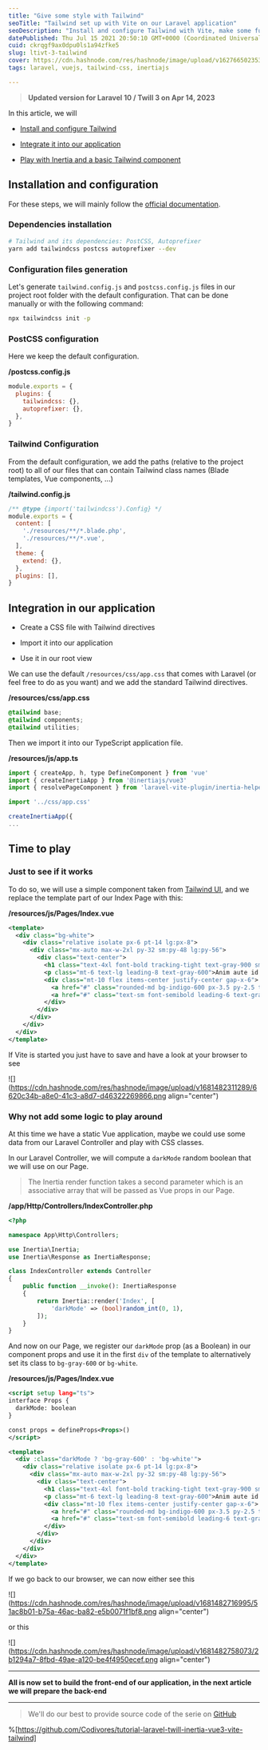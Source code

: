 ```yaml
---
title: "Give some style with Tailwind"
seoTitle: "Tailwind set up with Vite on our Laravel application"
seoDescription: "Install and configure Tailwind with Vite, make some fun with Inertia on our Laravel application"
datePublished: Thu Jul 15 2021 20:50:10 GMT+0000 (Coordinated Universal Time)
cuid: ckrqgf9ax0dpu0ls1a94zfke5
slug: ltivt-3-tailwind
cover: https://cdn.hashnode.com/res/hashnode/image/upload/v1627665023530/e2KqWfCvm.png
tags: laravel, vuejs, tailwind-css, inertiajs

---
```


> **Updated version for Laravel 10 / Twill 3 on Apr 14, 2023**

In this article, we will

* [Install and configure Tailwind](#heading-installation-and-configuration)
    
* [Integrate it into our application](#heading-integration-in-our-application)
    
* [Play with Inertia and a basic Tailwind component](#heading-time-to-play)
    

## Installation and configuration

For these steps, we will mainly follow the [official documentation](https://tailwindcss.com/docs/installation/using-postcss).

### Dependencies installation

```bash
# Tailwind and its dependencies: PostCSS, Autoprefixer
yarn add tailwindcss postcss autoprefixer --dev
```

### Configuration files generation

Let's generate `tailwind.config.js` and `postcss.config.js` files in our project root folder with the default configuration. That can be done manually or with the following command:

```bash
npx tailwindcss init -p
```

### PostCSS configuration

Here we keep the default configuration.

**/postcss.config.js**

```javascript
module.exports = {
  plugins: {
    tailwindcss: {},
    autoprefixer: {},
  },
}
```

### Tailwind Configuration

From the default configuration, we add the paths (relative to the project root) to all of our files that can contain Tailwind class names (Blade templates, Vue components, ...)

**/tailwind.config.js**

```javascript
/** @type {import('tailwindcss').Config} */
module.exports = {
  content: [
    './resources/**/*.blade.php',
    './resources/**/*.vue',
  ],
  theme: {
    extend: {},
  },
  plugins: [],
}
```

## Integration in our application

* Create a CSS file with Tailwind directives
    
* Import it into our application
    
* Use it in our root view
    

We can use the default `/resources/css/app.css` that comes with Laravel (or feel free to do as you want) and we add the standard Tailwind directives.

**/resources/css/app.css**

```css
@tailwind base;
@tailwind components;
@tailwind utilities;
```

Then we import it into our TypeScript application file.

**/resources/js/app.ts**

```javascript
import { createApp, h, type DefineComponent } from 'vue'
import { createInertiaApp } from '@inertiajs/vue3'
import { resolvePageComponent } from 'laravel-vite-plugin/inertia-helpers'

import '../css/app.css'

createInertiaApp({
...
```

## Time to play

### Just to see if it works

To do so, we will use a simple component taken from [Tailwind UI](https://tailwindui.com), and we replace the template part of our Index Page with this:

**/resources/js/Pages/Index.vue**

```xml
<template>
  <div class="bg-white">
    <div class="relative isolate px-6 pt-14 lg:px-8">
      <div class="mx-auto max-w-2xl py-32 sm:py-48 lg:py-56">
        <div class="text-center">
          <h1 class="text-4xl font-bold tracking-tight text-gray-900 sm:text-6xl">Data to enrich your online business</h1>
          <p class="mt-6 text-lg leading-8 text-gray-600">Anim aute id magna aliqua ad ad non deserunt sunt. Qui irure qui lorem cupidatat commodo. Elit sunt amet fugiat veniam occaecat fugiat aliqua.</p>
          <div class="mt-10 flex items-center justify-center gap-x-6">
            <a href="#" class="rounded-md bg-indigo-600 px-3.5 py-2.5 text-sm font-semibold text-white shadow-sm hover:bg-indigo-500 focus-visible:outline focus-visible:outline-2 focus-visible:outline-offset-2 focus-visible:outline-indigo-600">Get started</a>
            <a href="#" class="text-sm font-semibold leading-6 text-gray-900">Learn more <span aria-hidden="true">→</span></a>
          </div>
        </div>
      </div>
    </div>
  </div>
</template>
```

If Vite is started you just have to save and have a look at your browser to see

![](https://cdn.hashnode.com/res/hashnode/image/upload/v1681482311289/6620c34b-a8e0-41c3-a8d7-d46322269866.png align="center")

### Why not add some logic to play around

At this time we have a static Vue application, maybe we could use some data from our Laravel Controller and play with CSS classes.

In our Laravel Controller, we will compute a `darkMode` random boolean that we will use on our Page.

> The Inertia render function takes a second parameter which is an associative array that will be passed as Vue props in our Page.

**/app/Http/Controllers/IndexController.php**

```php
<?php

namespace App\Http\Controllers;

use Inertia\Inertia;
use Inertia\Response as InertiaResponse;

class IndexController extends Controller
{
    public function __invoke(): InertiaResponse
    {
        return Inertia::render('Index', [
            'darkMode' => (bool)random_int(0, 1),
        ]);
    }
}
```

And now on our Page, we register our `darkMode` prop (as a Boolean) in our component props and use it in the first `div` of the template to alternatively set its class to `bg-gray-600` or `bg-white`.

**/resources/js/Pages/Index.vue**

```xml
<script setup lang="ts">
interface Props {
  darkMode: boolean
}

const props = defineProps<Props>()
</script>

<template>
  <div :class="darkMode ? 'bg-gray-600' : 'bg-white'">
    <div class="relative isolate px-6 pt-14 lg:px-8">
      <div class="mx-auto max-w-2xl py-32 sm:py-48 lg:py-56">
        <div class="text-center">
          <h1 class="text-4xl font-bold tracking-tight text-gray-900 sm:text-6xl">Data to enrich your online business</h1>
          <p class="mt-6 text-lg leading-8 text-gray-600">Anim aute id magna aliqua ad ad non deserunt sunt. Qui irure qui lorem cupidatat commodo. Elit sunt amet fugiat veniam occaecat fugiat aliqua.</p>
          <div class="mt-10 flex items-center justify-center gap-x-6">
            <a href="#" class="rounded-md bg-indigo-600 px-3.5 py-2.5 text-sm font-semibold text-white shadow-sm hover:bg-indigo-500 focus-visible:outline focus-visible:outline-2 focus-visible:outline-offset-2 focus-visible:outline-indigo-600">Get started</a>
            <a href="#" class="text-sm font-semibold leading-6 text-gray-900">Learn more <span aria-hidden="true">→</span></a>
          </div>
        </div>
      </div>
    </div>
  </div>
</template>
```

If we go back to our browser, we can now either see this

![](https://cdn.hashnode.com/res/hashnode/image/upload/v1681482716995/51ac8b01-b75a-46ac-ba82-e5b0071f1bf8.png align="center")

or this

![](https://cdn.hashnode.com/res/hashnode/image/upload/v1681482758073/2b1294a7-8fbd-49ae-a120-be4f4950ecef.png align="center")

---

**All is now set to build the front-end of our application, in the next article we will prepare the back-end**

---

> We'll do our best to provide source code of the serie on [GitHub](https://github.com/Codivores/tutorial-laravel-twill-inertia-vue3-vite-tailwind)

%[https://github.com/Codivores/tutorial-laravel-twill-inertia-vue3-vite-tailwind]